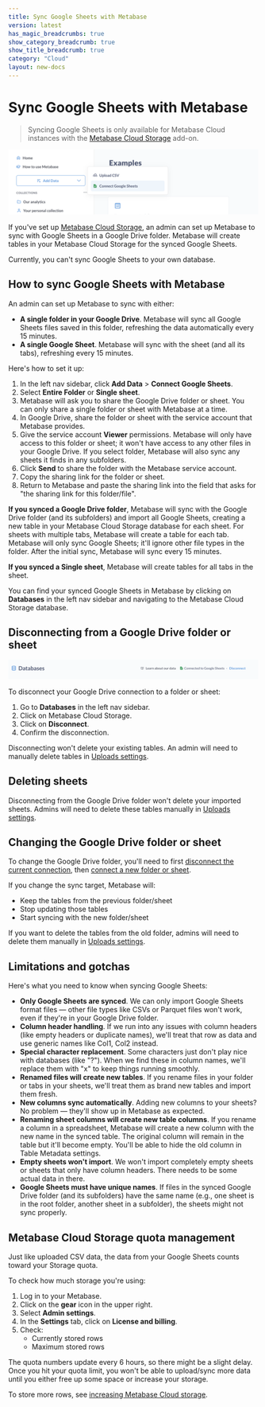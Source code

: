 ```yaml
---
title: Sync Google Sheets with Metabase
version: latest
has_magic_breadcrumbs: true
show_category_breadcrumb: true
show_title_breadcrumb: true
category: "Cloud"
layout: new-docs
---
```


# Sync Google Sheets with Metabase

> Syncing Google Sheets is only available for Metabase Cloud instances with the [Metabase Cloud Storage](./storage.md) add-on.

![Sync Google Sheets](./images/connect-google-sheets.png)

If you've set up [Metabase Cloud Storage](./storage.md), an admin can set up Metabase to sync with Google Sheets in a Google Drive folder. Metabase will create tables in your Metabase Cloud Storage for the synced Google Sheets.

Currently, you can't sync Google Sheets to your own database.

## How to sync Google Sheets with Metabase

An admin can set up Metabase to sync with either:

- **A single folder in your Google Drive**. Metabase will sync all Google Sheets files saved in this folder, refreshing the data automatically every 15 minutes.
- **A single Google Sheet**. Metabase will sync with the sheet (and all its tabs), refreshing every 15 minutes.

Here's how to set it up:

1. In the left nav sidebar, click **Add Data** > **Connect Google Sheets**.
2. Select **Entire Folder** or **Single sheet**.
3. Metabase will ask you to share the Google Drive folder or sheet. You can only share a single folder or sheet with Metabase at a time.
4. In Google Drive, share the folder or sheet with the service account that Metabase provides.
5. Give the service account **Viewer** permissions. Metabase will only have access to this folder or sheet; it won't have access to any other files in your Google Drive. If you select folder, Metabase will also sync any sheets it finds in any subfolders.
6. Click **Send** to share the folder with the Metabase service account.
7. Copy the sharing link for the folder or sheet.
8. Return to Metabase and paste the sharing link into the field that asks for "the sharing link for this folder/file".

**If you synced a Google Drive folder**, Metabase will sync with the Google Drive folder (and its subfolders) and import all Google Sheets, creating a new table in your Metabase Cloud Storage database for each sheet. For sheets with multiple tabs, Metabase will create a table for each tab. Metabase will only sync Google Sheets; it'll ignore other file types in the folder. After the initial sync, Metabase will sync every 15 minutes.

**If you synced a Single sheet**, Metabase will create tables for all tabs in the sheet.

You can find your synced Google Sheets in Metabase by clicking on **Databases** in the left nav sidebar and navigating to the Metabase Cloud Storage database.

## Disconnecting from a Google Drive folder or sheet

![Disconnecting Google Sheets](./images/disconnect-from-google-sheets.png)

To disconnect your Google Drive connection to a folder or sheet:

1. Go to **Databases** in the left nav sidebar.
2. Click on Metabase Cloud Storage.
3. Click on **Disconnect**.
4. Confirm the disconnection.

Disconnecting won't delete your existing tables. An admin will need to manually delete tables in [Uploads settings](../exploration-and-organization/uploads.md#deleting-tables-created-by-uploads).

## Deleting sheets

Disconnecting from the Google Drive folder won't delete your imported sheets. Admins will need to delete these tables manually in [Uploads settings](../exploration-and-organization/uploads.md#deleting-tables-created-by-uploads).

## Changing the Google Drive folder or sheet

To change the Google Drive folder, you'll need to first [disconnect the current connection](#disconnecting-from-a-google-drive-folder-or-sheet), then [connect a new folder or sheet](#how-to-sync-google-sheets-with-metabase).

If you change the sync target, Metabase will:

- Keep the tables from the previous folder/sheet
- Stop updating those tables
- Start syncing with the new folder/sheet

If you want to delete the tables from the old folder, admins will need to delete them manually in [Uploads settings](../exploration-and-organization/uploads.md#deleting-tables-created-by-uploads).

## Limitations and gotchas

Here's what you need to know when syncing Google Sheets:

- **Only Google Sheets are synced**. We can only import Google Sheets format files — other file types like CSVs or Parquet files won't work, even if they're in your Google Drive folder.
- **Column header handling**. If we run into any issues with column headers (like empty headers or duplicate names), we'll treat that row as data and use generic names like Col1, Col2 instead.
- **Special character replacement**. Some characters just don't play nice with databases (like "?"). When we find these in column names, we'll replace them with "x" to keep things running smoothly.
- **Renamed files will create new tables**. If you rename files in your folder or tabs in your sheets, we'll treat them as brand new tables and import them fresh.
- **New columns sync automatically**. Adding new columns to your sheets? No problem — they'll show up in Metabase as expected.
- **Renaming sheet columns will create new table columns**. If you rename a column in a spreadsheet, Metabase will create a new column with the new name in the synced table. The original column will remain in the table but it'll become empty. You'll be able to hide the old column in Table Metadata settings.
- **Empty sheets won't import**. We won't import completely empty sheets or sheets that only have column headers. There needs to be some actual data in there.
- **Google Sheets must have unique names**. If files in the synced Google Drive folder (and its subfolders) have the same name (e.g., one sheet is in the root folder, another sheet in a subfolder), the sheets might not sync properly.

## Metabase Cloud Storage quota management

Just like uploaded CSV data, the data from your Google Sheets counts toward your Storage quota.

To check how much storage you're using:

1. Log in to your Metabase.
2. Click on the **gear** icon in the upper right.
3. Select **Admin settings**.
4. In the **Settings** tab, click on **License and billing**.
5. Check:
   - Currently stored rows
   - Maximum stored rows

The quota numbers update every 6 hours, so there might be a slight delay. Once you hit your quota limit, you won't be able to upload/sync more data until you either free up some space or increase your storage.

To store more rows, see [increasing Metabase Cloud storage](./storage.md#increasing-metabase-cloud-storage).
